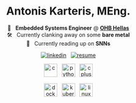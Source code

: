 <h1 align="center">Antonis Karteris, MEng.</h1>

<p align="center">
  🔭 &nbsp; <b>Embedded Systems Engineer</b> @ <a href="https://www.ohb-hellas.gr/" target="_blank" rel="noreferrer"><b>OHB Hellas</b></a>
  <br>
  🛠️ &nbsp; Currently clanking away on some <b>bare metal</b>
  <br>
  📝 &nbsp; Currently reading up on <b>SNNs</b>
</p>

<p align="center">
  <a href="https://linkedin.com/in/akarteris" target="_blank" rel="noreferrer"> <img src="https://img.shields.io/badge/LinkedIn-blue?style=flat&logo=linkedin" alt="linkedin" /></a>
   &nbsp;
  <a href="https://github.com/UphillD/UphillD/raw/main/CV_aKarteris.pdf" target="_blank" rel="noreferrer"> <img src="https://img.shields.io/badge/Resume-brightgreen?style=flat&logo=googlekeep&logoColor=white" alt="resume" /></a>
</p>

<p align="center">
  <img src="https://cdn.jsdelivr.net/gh/devicons/devicon/icons/c/c-original.svg" alt="c" width="35" height="35"/>
  &nbsp;
  <img src="https://cdn.jsdelivr.net/gh/devicons/devicon/icons/python/python-original.svg" alt="python" width="35" height="35"/>
  &nbsp;
  <img src="https://cdn.jsdelivr.net/gh/devicons/devicon/icons/cplusplus/cplusplus-original.svg" alt="cplusplus" width="35" height="35"/>
</p>
<p align="center">
<img src="https://cdn.jsdelivr.net/gh/devicons/devicon/icons/docker/docker-original.svg" alt="docker" width="35" height="35"/>
  &nbsp;
  <img src="https://cdn.jsdelivr.net/gh/devicons/devicon/icons/kubernetes/kubernetes-plain.svg" alt="kubernetes" width="35" height="35"/>
  &nbsp;
   <img src="https://cdn.jsdelivr.net/gh/devicons/devicon/icons/linux/linux-original.svg" alt="linux" width="35" height="35" />
</p>

